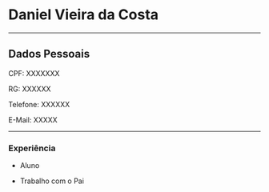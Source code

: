 # Daniel Vieira da Costa

---

## Dados Pessoais


CPF: XXXXXXX

RG: XXXXXX

Telefone: XXXXXX

E-Mail: XXXXX

---

### Experiência

- Aluno

- Trabalho com o Pai